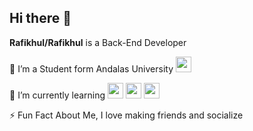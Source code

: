 ## Hi there 👋


**Rafikhul/Rafikhul** is a Back-End Developer

  🔭 I’m a Student form Andalas University <img src="https://github.com/user-attachments/assets/97ea7747-c1cb-418a-b2f1-b68f74ec6f2d" width="25">

  🌱 I’m currently learning </t> <img src="https://upload.wikimedia.org/wikipedia/commons/2/27/PHP-logo.svg" width="25"> </t> <img       src="https://www.svgrepo.com/show/303388/java-4-logo.svg" width="25"> </t> <img src="https://upload.wikimedia.org/wikipedia/commons/thumb/0/05/Go_Logo_Blue.svg/768px-Go_Logo_Blue.svg.png" width="25"> 

⚡ Fun Fact About Me, I love making friends and socialize

